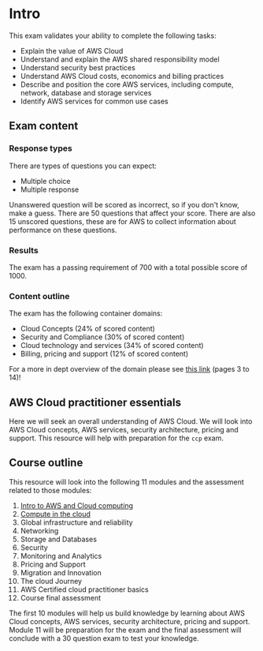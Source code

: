 # Intro
This exam validates your ability to complete the following tasks:
- Explain the value of AWS Cloud
- Understand and explain the AWS shared responsibility model
- Understand security best practices
- Understand AWS Cloud costs, economics and billing practices
- Describe and position the core AWS services, including compute, network, database and storage services
- Identify AWS services for common use cases

## Exam content

### Response types
There are types of questions you can expect:
- Multiple choice
- Multiple response

Unanswered question will be scored as incorrect, so if you don't know, make a guess. There are 50 questions that affect your score. There are also 15 unscored questions, these are for AWS to collect information about performance on these questions.

### Results
The exam has a passing requirement of 700 with a total possible score of 1000.

### Content outline
The exam has the following container domains:
- Cloud Concepts (24% of scored content)
- Security and Compliance (30% of scored content)
- Cloud technology and services (34% of scored content)
- Billing, pricing and support (12% of scored content)

For a more in dept overview of the domain please see [this link](https://d1.awsstatic.com/training-and-certification/docs-cloud-practitioner/AWS-Certified-Cloud-Practitioner_Exam-Guide.pdf) (pages 3 to 14)!

## AWS Cloud practitioner essentials
Here we will seek an overall understanding of AWS Cloud. We will look into AWS Cloud concepts, AWS services, security architecture, pricing and support. This resource will help with preparation for the `ccp` exam.

## Course outline
This resource will look into the following 11 modules and the assessment related to those modules:
1. [Intro to AWS and Cloud computing](./02-intro-to-aws.md)
2. [Compute in the cloud](./03-cloud-computing.md)
3. Global infrastructure and reliability
4. Networking
5. Storage and Databases
6. Security
7. Monitoring and Analytics
8. Pricing and Support
9. Migration and Innovation
10. The cloud Journey
11. AWS Certified cloud practitioner basics
12. Course final assessment

The first 10 modules will help us build knowledge by learning about AWS Cloud concepts, AWS services, security architecture, pricing and support. Module 11 will be preparation for the exam and the final assessment will conclude with a 30 question exam to test your knowledge.